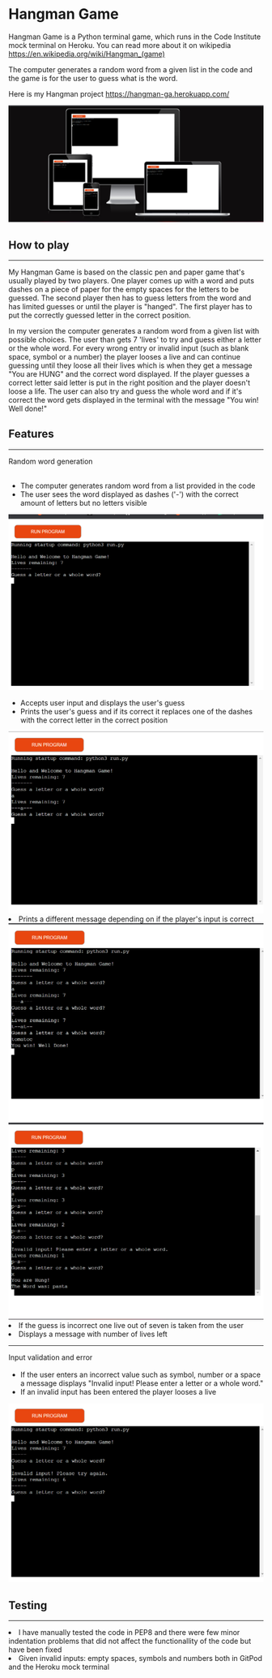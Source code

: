 # Hangman Game

Hangman Game is a Python terminal game, which runs in the Code Institute mock terminal on Heroku. You can read more about it on wikipedia https://en.wikipedia.org/wiki/Hangman_(game)

The computer generates a random word from a given list in the code and the game is for the user to guess what is the word. 


Here is my Hangman project https://hangman-ga.herokuapp.com/ 


<img src="README images/Screenshot (103).png" alt="">

## How to play
<hr>

My Hangman Game is based on the classic pen and paper game that's usually played by two players. One player comes up with a word and puts dashes on a piece of paper for the empty spaces for the letters to be guessed. The second player then has to guess letters from the word and has limited guesses or until the player is "hanged". The first player has to put the correctly guessed letter in the correct position.

In my version the computer generates a random word from a given list with possible choices. The user than gets 7 'lives' to try and guess either a letter or the whole word. For every wrong entry or invalid input (such as blank space, symbol or a number) the player looses a live and can continue guessing until they loose all their lives which is when they get a message "You are HUNG" and the correct word displayed.
If the player guesses a correct letter said letter is put in the right position and the player doesn't loose a life. The user can also try and guess the whole word and if it's correct the word gets displayed in the terminal with the message "You win! Well done!"

## Features
<hr>
Random word generation
<ul>
    <br>
    <li> The computer generates random word from a list provided in the code
    <li> The user sees the word displayed as dashes ('-') with the correct amount of letters but no letters visible
</ul>  <img src="README images/Start.png" alt="">
<ul>
    <li> Accepts user input and displays the user's guess
    <li> Prints the user's guess and if its correct it replaces one of the dashes with the correct letter in the correct position
</ul>  <img src="README images/Correct.png" alt="">
    <li> Prints a different message depending on if the player's input is correct
</ul>  <img src="README images/You win + correct guess.png" alt="">
</ul>  <img src="README images/Invalid input + Hung.png" alt="">
    <li> If the guess is incorrect one live out of seven is taken from the user
    <li> Displays a message with number of lives left
    <hr>
    Input validation and error
    <ul>
    <br>
    <li> If the user enters an incorrect value such as symbol, number or a space a message displays "Invalid input! Please enter a letter or a whole word."
    <li> If an invalid input has been entered the player looses a live
</ul>  <img src="README images/Invalid input.png" alt="">

## Testing
<hr>
<li> I have manually tested the code in PEP8 and there were few minor indentation problems that did not affect the functionallity of the code but have been fixed
<li> Given invalid inputs: empty spaces, symbols and numbers both in GitPod and the Heroku mock terminal